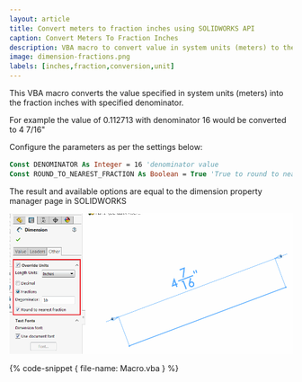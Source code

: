```yaml
---
layout: article
title: Convert meters to fraction inches using SOLIDWORKS API
caption: Convert Meters To Fraction Inches
description: VBA macro to convert value in system units (meters) to the fraction inches using SOLIDWORKS API
image: dimension-fractions.png
labels: [inches,fraction,conversion,unit]
---
```

This VBA macro converts the value specified in system units (meters) into the fraction inches with specified denominator.

For example the value of 0.112713 with denominator 16 would be converted to 4 7/16"

Configure the parameters as per the settings below:

~~~ vb
Const DENOMINATOR As Integer = 16 'denominator value
Const ROUND_TO_NEAREST_FRACTION As Boolean = True 'True to round to nearest fraction, False to not
~~~

The result and available options are equal to the dimension property manager page in SOLIDWORKS

![Override units option in the Dimension proeprty manager page](dimension-fractions.png)

{% code-snippet { file-name: Macro.vba } %}
